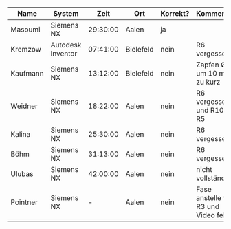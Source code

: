 | Name     | System            | Zeit     | Ort       | Korrekt? | Kommentar                            |
|----------|-------------------|----------|-----------|----------|--------------------------------------|
| Masoumi  | Siemens NX        | 29:30:00 | Aalen     |    ja    |                                      |
| Kremzow  | Autodesk Inventor | 07:41:00 | Bielefeld |   nein   | R6 vergessen                         |
| Kaufmann | Siemens NX        | 13:12:00 | Bielefeld |   nein   | Zapfen Ø35 um 10 mm zu kurz          |
| Weidner  | Siemens NX        | 18:22:00 | Aalen     |   nein   | R6 vergessen und R10 ist R5          |
| Kalina   | Siemens NX        | 25:30:00 | Aalen     |   nein   | R6 vergessen                         |
| Böhm     | Siemens NX        | 31:13:00 | Aalen     |   nein   | R6 vergessen                         |
| Ulubas   | Siemens NX        | 42:00:00 | Aalen     |   nein   | nicht vollständig                    |
| Pointner | Siemens NX        |     -    | Aalen     |   nein   | Fase anstelle von R3 und Video fehlt |
